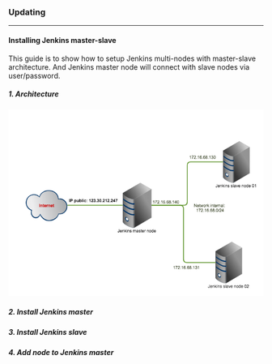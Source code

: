 ### Updating
------------

#### Installing Jenkins master-slave
This guide is to show how to setup Jenkins multi-nodes with master-slave architecture. And Jenkins master node will connect with slave nodes via user/password.

##### 1. Architecture

![jenkins_architecture](../images/jenkins_architecture_png.png)

##### 2. Install Jenkins master

##### 3. Install Jenkins slave

##### 4. Add node to Jenkins master
